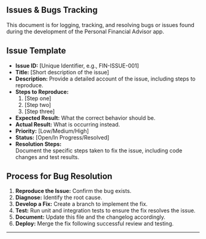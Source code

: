 ## Issues & Bugs Tracking
This document is for logging, tracking, and resolving bugs or issues found during the development of the Personal Financial Advisor app.

## Issue Template
- **Issue ID:** [Unique Identifier, e.g., FIN-ISSUE-001]
- **Title:** [Short description of the issue]
- **Description:** Provide a detailed account of the issue, including steps to reproduce.
- **Steps to Reproduce:**
  1. [Step one]
  2. [Step two]
  3. [Step three]
- **Expected Result:** What the correct behavior should be.
- **Actual Result:** What is occurring instead.
- **Priority:** [Low/Medium/High]
- **Status:** [Open/In Progress/Resolved]
- **Resolution Steps:**  
  Document the specific steps taken to fix the issue, including code changes and test results.

## Process for Bug Resolution
1. **Reproduce the Issue:** Confirm the bug exists.
2. **Diagnose:** Identify the root cause.
3. **Develop a Fix:** Create a branch to implement the fix.
4. **Test:** Run unit and integration tests to ensure the fix resolves the issue.
5. **Document:** Update this file and the changelog accordingly.
6. **Deploy:** Merge the fix following successful review and testing.

---